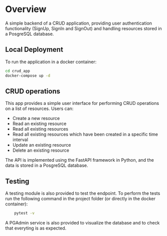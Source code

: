 # Overview

A simple backend of a CRUD application, providing user authentication functionality (SignUp, SignIn and SignOut) and handling resources stored in a PosgreSQL database.

## Local Deployment

To run the application in a docker container:

```bash
cd crud_app
docker-compose up -d
```

## CRUD operations

This app provides a simple user interface for performing CRUD operations on a list of resources. Users can:

* Create a new resource
* Read an existing resource
* Read all existing resources
* Read all existing resources which have been created in a specific time interval
* Update an existing resource
* Delete an existing resource

The API is implemented using the FastAPI framework in Python, and the data is stored in a PosgreSQL database.


## Testing

A testing module is also provided to test the endpoint.
To perform the tests run the following command in the project folder (or directly in the docker container):

```bash
    pytest -v   
```
A PGAdmin service is also provided to visualize the database and to check that everyting is as expected.

